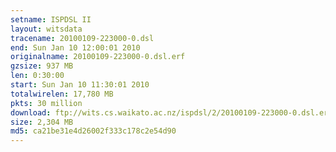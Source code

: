 ```yaml
---
setname: ISPDSL II
layout: witsdata
tracename: 20100109-223000-0.dsl
end: Sun Jan 10 12:00:01 2010
originalname: 20100109-223000-0.dsl.erf
gzsize: 937 MB
len: 0:30:00
start: Sun Jan 10 11:30:01 2010
totalwirelen: 17,780 MB
pkts: 30 million
download: ftp://wits.cs.waikato.ac.nz/ispdsl/2/20100109-223000-0.dsl.erf.gz
size: 2,304 MB
md5: ca21be31e4d26002f333c178c2e54d90
---
```

